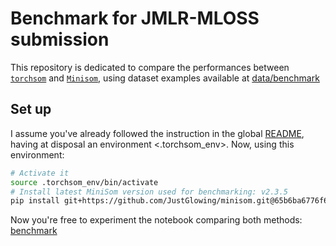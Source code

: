 # Benchmark for JMLR-MLOSS submission

This repository is dedicated to compare the performances between [`torchsom`](https://github.com/michelin/TorchSOM) and [`Minisom`](https://github.com/JustGlowing/minisom), using dataset examples available at [data/benchmark](../data/benchmark/)

## Set up

I assume you've already followed the instruction in the global [README](../README.md), having at disposal an environment <.torchsom_env>.
Now, using this environment:

```bash
# Activate it
source .torchsom_env/bin/activate
# Install latest MiniSom version used for benchmarking: v2.3.5
pip install git+https://github.com/JustGlowing/minisom.git@65b6ba6776f63db4536a85afa34bd7b2c6555960
```

Now you're free to experiment the notebook comparing both methods: [benchmark](benchmark.ipynb)
